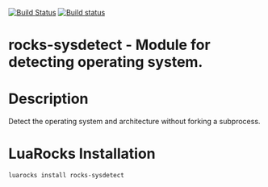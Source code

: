 [![Build Status](https://travis-ci.com/Deepak123bharat/rocks-sysdetect.svg?branch=master)](https://travis-ci.com/github/Deepak123bharat/rocks-sysdetect)
[![Build status](https://ci.appveyor.com/api/projects/status/67phoc7a7rtsh73b/branch/master?svg=true)](https://ci.appveyor.com/project/Deepak123bharat/rocks-sysdetect/branch/master)

# rocks-sysdetect - Module for detecting operating system.
# Description

Detect the operating system and architecture without forking a subprocess.

# LuaRocks Installation

```
luarocks install rocks-sysdetect
```

